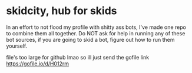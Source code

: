 # skidcity, hub for skids
In an effort to not flood my profile with shitty ass bots, I've made one repo to combine them all together. Do NOT ask for help in running any of these bot sources, if you are going to skid a bot, figure out how to run them yourself.

file's too large for github lmao so ill just send the gofile link
https://gofile.io/d/H012rm
